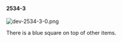 #### 2534-3
![dev-2534-3-0.png](https://github.com/lil-lab/nlvr/raw/master/nlvr/dev/images/4/dev-2534-3-0.png "dev-2534-3-0.png")

There is a blue square on top of other items.